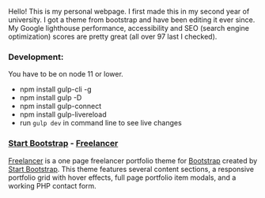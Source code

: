 Hello! This is my personal webpage. I first made this in my second year of university. I got a theme from bootstrap and have been editing it ever since. My Google lighthouse performance, accessibility and SEO (search engine optimization) scores are pretty great (all over 97 last I checked).

### Development:
You have to be on node 11 or lower. 

* npm install gulp-cli -g
* npm install gulp -D
* npm install gulp-connect
* npm install gulp-livereload
* run `gulp dev` in command line to see live changes

### [Start Bootstrap](http://startbootstrap.com/) - [Freelancer](http://startbootstrap.com/template-overviews/freelancer/)

[Freelancer](http://startbootstrap.com/template-overviews/freelancer/) is a one page freelancer portfolio theme for [Bootstrap](http://getbootstrap.com/) created by [Start Bootstrap](http://startbootstrap.com/). This theme features several content sections, a responsive portfolio grid with hover effects, full page portfolio item modals, and a working PHP contact form.
